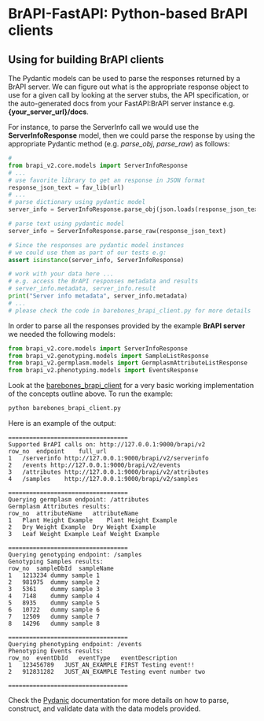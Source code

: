 # BrAPI-FastAPI: Python-based BrAPI clients
## Using for building BrAPI clients

The Pydantic models can be used to parse the responses returned by a BrAPI server. We can figure out what is the appropriate response object to use for a given call by looking at the server stubs, the API specification, or the auto-generated docs from your FastAPI:BrAPI server instance e.g. **{your_server_url}/docs**.

For instance, to parse the ServerInfo call we would use the **ServerInfoResponse** model, then we could parse the response by using the appropriate Pydantic method (e.g. *parse_obj*, *parse_raw*) as follows:
```python
# 
from brapi_v2.core.models import ServerInfoResponse
# ...
# use favorite library to get an response in JSON format
response_json_text = fav_lib(url)
# ...
# parse dictionary using pydantic model
server_info = ServerInfoResponse.parse_obj(json.loads(response_json_text))

# parse text using pydantic model
server_info = ServerInfoResponse.parse_raw(response_json_text)

# Since the responses are pydantic model instances
# we could use them as part of our tests e.g:
assert isinstance(server_info, ServerInfoResponse)

# work with your data here ...
# e.g. access the BrAPI responses metadata and results
# server_info.metadata, server_info.result
print("Server info metadata", server_info.metadata)
# ...
# please check the code in barebones_brapi_client.py for more details

```
In order to parse all the responses provided by the example **BrAPI server** we needed the following models:
```python
from brapi_v2.core.models import ServerInfoResponse
from brapi_v2.genotyping.models import SampleListResponse
from brapi_v2.germplasm.models import GermplasmAttributeListResponse
from brapi_v2.phenotyping.models import EventsResponse
```

Look at the [barebones_brapi_client](barebones_brapi_client.py) for a very basic working implementation of the concepts outline above.
To run the example:
```sh
python barebones_brapi_client.py
```
Here is an example of the output:
```
==================================
Supported BrAPI calls on: http://127.0.0.1:9000/brapi/v2
row_no	endpoint	full_url
1	/serverinfo	http://127.0.0.1:9000/brapi/v2/serverinfo
2	/events	http://127.0.0.1:9000/brapi/v2/events
3	/attributes	http://127.0.0.1:9000/brapi/v2/attributes
4	/samples	http://127.0.0.1:9000/brapi/v2/samples

==================================
Querying germplasm endpoint: /attributes
Germplasm Attributes results:
row_no	attributeName	attributeName
1	Plant Height Example	Plant Height Example
2	Dry Weight Example	Dry Weight Example
3	Leaf Weight Example	Leaf Weight Example

==================================
Querying genotyping endpoint: /samples
Genotyping Samples results:
row_no	sampleDbId	sampleName
1	1213234	dummy sample 1
2	981975	dummy sample 2
3	5361	dummy sample 3
4	7148	dummy sample 4
5	8935	dummy sample 5
6	10722	dummy sample 6
7	12509	dummy sample 7
8	14296	dummy sample 8

==================================
Querying phenotyping endpoint: /events
Phenotyping Events results:
row_no	eventDbId	eventType	eventDescription
1	123456789	JUST_AN_EXAMPLE	FIRST Testing event!!
2	912831282	JUST_AN_EXAMPLE	Testing event number two

==================================
```
Check the [Pydanic](https://pydantic-docs.helpmanual.io/) documentation for more details on how to parse, construct, and validate data with the data models provided.
